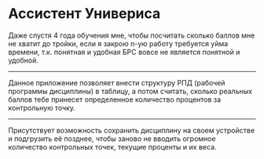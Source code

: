 # Ассистент Универиса
Даже спустя 4 года обучения мне, чтобы посчитать сколько баллов мне не хватит до тройки,
если я закрою n-ую работу требуется уйма времени, т.к. понятная и удобная БРС вовсе не является понятной и удобной.

---
Данное приложение позволяет внести структуру РПД (рабочей программы дисциплины) в таблицу, 
а потом считать, сколько реальных баллов тебе принесет определенное количество процентов за контрольную точку.

---
Присутствует возможность сохранить дисциплину на своем устройстве и подгрузить её позднее, чтобы заново
не вводить огромное количество контрольных точек, текущие проценты и их веса.
